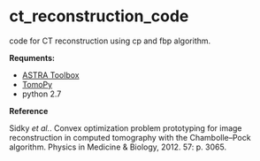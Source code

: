 # ct_reconstruction_code

code for CT reconstruction using cp and fbp algorithm.

**Requments:**
- [ASTRA Toolbox](http://www.astra-toolbox.com/)
- [TomoPy](https://tomopy.readthedocs.io/en/latest/index.html)
- python 2.7

**Reference**

Sidky *et al.*. Convex optimization problem prototyping for image reconstruction in computed tomography with the Chambolle–Pock algorithm. Physics in Medicine & Biology, 2012. 57: p. 3065.
